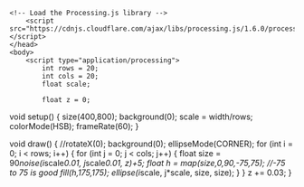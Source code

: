 <html>
	<head>
		<title>My Sketch</title>
    
    <!-- Load the Processing.js library -->
		<script src="https://cdnjs.cloudflare.com/ajax/libs/processing.js/1.6.0/processing.min.js"></script>
	</head>
	<body>
		<script type="application/processing">
			int rows = 20;
			int cols = 20;
			float scale;

			float z = 0;

void setup() {
  size(400,800);
  background(0);
  scale = width/rows;
  colorMode(HSB);
  frameRate(60);
}

void draw() {
  //rotateX(0);
  background(0);
  ellipseMode(CORNER);
  for (int i = 0; i < rows; i++) {
    for (int j = 0; j < cols; j++) {
      float size = 90*noise(i*scale*0.01, j*scale*0.01, z)+5;
      float h = map(size,0,90,-75,75); //-75 to 75 is good
      fill(h,175,175);
      ellipse(i*scale, j*scale, size, size);
    }
  }
  z += 0.03;
}
		</script>
		<canvas> </canvas>
	</body>
</html>
